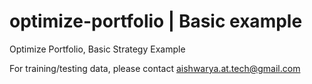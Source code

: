 # optimize-portfolio | Basic example
Optimize Portfolio, Basic Strategy Example

For training/testing data, please contact aishwarya.at.tech@gmail.com

